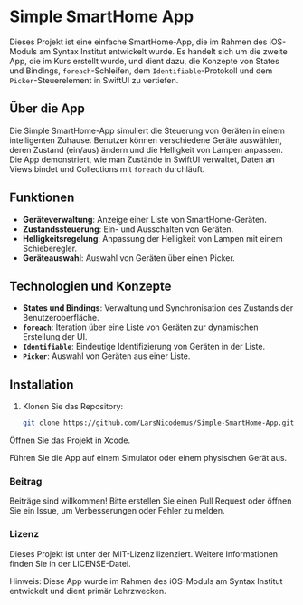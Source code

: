 # Simple SmartHome App

Dieses Projekt ist eine einfache SmartHome-App, die im Rahmen des iOS-Moduls am Syntax Institut entwickelt wurde. Es handelt sich um die zweite App, die im Kurs erstellt wurde, und dient dazu, die Konzepte von States und Bindings, `foreach`-Schleifen, dem `Identifiable`-Protokoll und dem `Picker`-Steuerelement in SwiftUI zu vertiefen.

## Über die App

Die Simple SmartHome-App simuliert die Steuerung von Geräten in einem intelligenten Zuhause. Benutzer können verschiedene Geräte auswählen, deren Zustand (ein/aus) ändern und die Helligkeit von Lampen anpassen. Die App demonstriert, wie man Zustände in SwiftUI verwaltet, Daten an Views bindet und Collections mit `foreach` durchläuft.

## Funktionen

- **Geräteverwaltung**: Anzeige einer Liste von SmartHome-Geräten.
- **Zustandssteuerung**: Ein- und Ausschalten von Geräten.
- **Helligkeitsregelung**: Anpassung der Helligkeit von Lampen mit einem Schieberegler.
- **Geräteauswahl**: Auswahl von Geräten über einen Picker.

## Technologien und Konzepte

- **States und Bindings**: Verwaltung und Synchronisation des Zustands der Benutzeroberfläche.
- **`foreach`**: Iteration über eine Liste von Geräten zur dynamischen Erstellung der UI.
- **`Identifiable`**: Eindeutige Identifizierung von Geräten in der Liste.
- **`Picker`**: Auswahl von Geräten aus einer Liste.

## Installation

1. Klonen Sie das Repository:
   ```bash
   git clone https://github.com/LarsNicodemus/Simple-SmartHome-App.git
Öffnen Sie das Projekt in Xcode.

Führen Sie die App auf einem Simulator oder einem physischen Gerät aus.

### Beitrag
Beiträge sind willkommen! Bitte erstellen Sie einen Pull Request oder öffnen Sie ein Issue, um Verbesserungen oder Fehler zu melden.

### Lizenz
Dieses Projekt ist unter der MIT-Lizenz lizenziert. Weitere Informationen finden Sie in der LICENSE-Datei.

Hinweis: Diese App wurde im Rahmen des iOS-Moduls am Syntax Institut entwickelt und dient primär Lehrzwecken.
